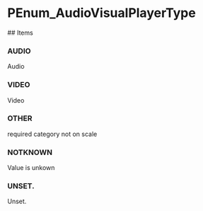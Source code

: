 # PEnum_AudioVisualPlayerType

<!-- end of definition -->## Items

### AUDIO
Audio

### VIDEO
Video

### OTHER
required category not on scale

### NOTKNOWN
Value is unkown

### UNSET.
Unset.
